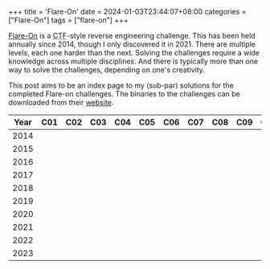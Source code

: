 +++
title = 'Flare-On'
date = 2024-01-03T23:44:07+08:00
categories = ["Flare-On"]
tags = ["flare-on"]
+++

[Flare-On][flareon] is a <abbr title="Capture The Flag">CTF</abbr>-style reverse engineering challenge. This has
been held annually since 2014, though I only discovered it in 2021. There are
multiple levels, each one harder than the next. Solving the challenges require
a wide knowledge across multiple disciplines. And there is typically more than
one way to solve the challenges, depending on one's creativity.

This post aims to be an index page to my (sub-par) solutions for the completed
Flare-on challenges. The binaries to the challenges can be downloaded from their
[website][flareon].

| Year | C01 | C02 | C03 | C04 | C05 | C06 | C07 | C08 | C09 | C10 | C11 | C12 | C13 |
| ---- | --- | --- | --- | --- | --- | --- | --- | --- | --- | --- | --- | --- | --- |
| 2014 |     |
| 2015 |     |
| 2016 |     |
| 2017 |     |
| 2018 |     |
| 2019 |     |
| 2020 |     |
| 2021 |     |
| 2022 |     |
| 2023 |     |

[flareon]: https://www.flare-on.com
